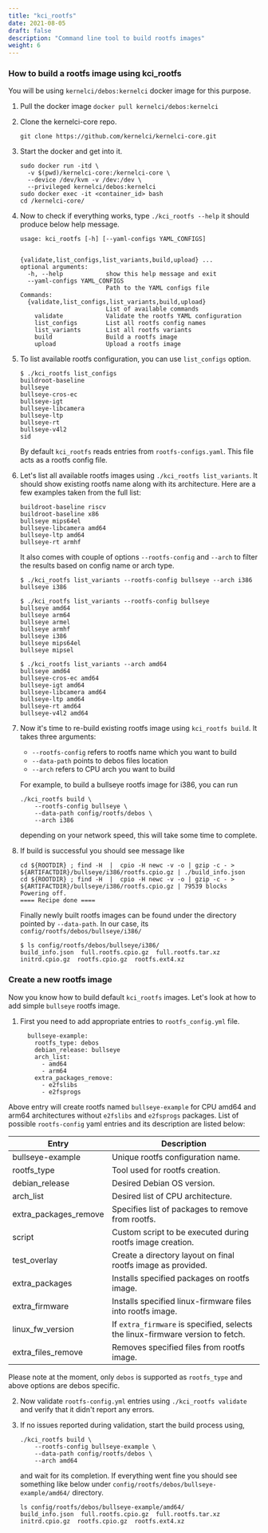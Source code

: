 ```yaml
---
title: "kci_rootfs"
date: 2021-08-05
draft: false
description: "Command line tool to build rootfs images"
weight: 6
---
```


### How to build a rootfs image using kci_rootfs

You will be using `kernelci/debos:kernelci` docker image for this purpose.

1. Pull the docker image `docker pull kernelci/debos:kernelci`

2. Clone the kernelci-core repo.

    ```
    git clone https://github.com/kernelci/kernelci-core.git
    ```
3. Start the docker and get into it.

   ```
   sudo docker run -itd \
     -v $(pwd)/kernelci-core:/kernelci-core \
     --device /dev/kvm -v /dev:/dev \
     --privileged kernelci/debos:kernelci
   sudo docker exec -it <container_id> bash
   cd /kernelci-core/
   ```

4. Now to check if everything works, type `./kci_rootfs --help` it should
   produce below help message.

    ```
    usage: kci_rootfs [-h] [--yaml-configs YAML_CONFIGS]

                      {validate,list_configs,list_variants,build,upload} ...
    optional arguments:
      -h, --help            show this help message and exit
      --yaml-configs YAML_CONFIGS
                            Path to the YAML configs file
    Commands:
      {validate,list_configs,list_variants,build,upload}
                            List of available commands
        validate            Validate the rootfs YAML configuration
        list_configs        List all rootfs config names
        list_variants       List all rootfs variants
        build               Build a rootfs image
        upload              Upload a rootfs image
    ```
5. To list available rootfs configuration, you can use `list_configs` option.

    ```
    $ ./kci_rootfs list_configs
    buildroot-baseline
    bullseye
    bullseye-cros-ec
    bullseye-igt
    bullseye-libcamera
    bullseye-ltp
    bullseye-rt
    bullseye-v4l2
    sid
    ```

   By default `kci_rootfs` reads entries from `rootfs-configs.yaml`. This file
   acts as a rootfs config file.

6. Let's list all available rootfs images using `./kci_rootfs
   list_variants`. It should show existing rootfs name along with its
   architecture.  Here are a few examples taken from the full list:

    ```
    buildroot-baseline riscv
    buildroot-baseline x86
    bullseye mips64el
    bullseye-libcamera amd64
    bullseye-ltp amd64
    bullseye-rt armhf
    ```

    It also comes with couple of options `--rootfs-config` and `--arch` to
    filter the results based on config name or arch type.

    ```
    $ ./kci_rootfs list_variants --rootfs-config bullseye --arch i386
    bullseye i386

    $ ./kci_rootfs list_variants --rootfs-config bullseye
    bullseye amd64
    bullseye arm64
    bullseye armel
    bullseye armhf
    bullseye i386
    bullseye mips64el
    bullseye mipsel

    $ ./kci_rootfs list_variants --arch amd64
    bullseye amd64
    bullseye-cros-ec amd64
    bullseye-igt amd64
    bullseye-libcamera amd64
    bullseye-ltp amd64
    bullseye-rt amd64
    bullseye-v4l2 amd64
    ```

7. Now it's time to re-build existing rootfs image using `kci_rootfs build`. It
   takes three arguments:
    * `--rootfs-config` refers to rootfs name which you want to build
    * `--data-path` points to debos files location
    * `--arch` refers to CPU arch you want to build

    For example, to build a bullseye rootfs image for i386, you can run
    ```
    ./kci_rootfs build \
        --rootfs-config bullseye \
        --data-path config/rootfs/debos \
        --arch i386
    ```

   depending on your network speed, this will take some time to complete.

8. If build is successful you should see message like

    ```
    cd ${ROOTDIR} ; find -H  |  cpio -H newc -v -o | gzip -c - > ${ARTIFACTDIR}/bullseye/i386/rootfs.cpio.gz | ./build_info.json
    cd ${ROOTDIR} ; find -H  |  cpio -H newc -v -o | gzip -c - > ${ARTIFACTDIR}/bullseye/i386/rootfs.cpio.gz | 79539 blocks
    Powering off.
    ==== Recipe done ====
    ```
    Finally newly built rootfs images can be found under the directory pointed by `--data-path`. In our case, its `config/rootfs/debos/bullseye/i386/`

    ```
    $ ls config/rootfs/debos/bullseye/i386/
    build_info.json  full.rootfs.cpio.gz  full.rootfs.tar.xz  initrd.cpio.gz  rootfs.cpio.gz  rootfs.ext4.xz
    ```

### Create a new rootfs image

Now you know how to build default `kci_rootfs` images. Let's look at how to add simple `bullseye` rootfs image.

1. First you need to add appropriate entries to `rootfs_config.yml` file.

    ```
      bullseye-example:
        rootfs_type: debos
        debian_release: bullseye
        arch_list:
          - amd64
          - arm64
        extra_packages_remove:
          - e2fslibs
          - e2fsprogs
    ```

  Above entry will create rootfs named `bullseye-example` for CPU amd64 and arm64 architectures without `e2fslibs` and  `e2fsprogs` packages. List of possible `rootfs-config` yaml entries and its description are listed below:

  | Entry                 | Description |
  | ----------------------| ----------- |
  | bullseye-example      | Unique rootfs configuration name. |
  | rootfs_type           | Tool used for rootfs creation. |
  | debian_release        | Desired Debian OS version. |
  | arch_list             | Desired list of CPU architecture. |
  | extra_packages_remove | Specifies list of packages to remove from rootfs. |
  | script                | Custom script to be executed during rootfs image creation. |
  | test_overlay          | Create a directory layout on final rootfs image as provided. |
  | extra_packages        | Installs specified packages on rootfs image. |
  | extra_firmware        | Installs specified linux-firmware files into rootfs image. |
  | linux_fw_version      | If `extra_firmware` is specified, selects the linux-firmware version to fetch. |
  | extra_files_remove    | Removes specified files from rootfs image. |

  Please note at the moment, only `debos` is supported as `rootfs_type` and above options are debos specific.

2. Now validate `rootfs-config.yml` entries using `./kci_rootfs validate` and verify that it didn't report any errors.

3. If no issues reported during validation, start the build process using,

    ```
    ./kci_rootfs build \
        --rootfs-config bullseye-example \
        --data-path config/rootfs/debos \
        --arch amd64
    ```
    and wait for its completion. If everything went fine you should see
    something like below under `config/rootfs/debos/bullseye-example/amd64/`
    directory.

    ```
    ls config/rootfs/debos/bullseye-example/amd64/
    build_info.json  full.rootfs.cpio.gz  full.rootfs.tar.xz  initrd.cpio.gz  rootfs.cpio.gz  rootfs.ext4.xz
    ```
